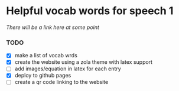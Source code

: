 # Helpful vocab words for speech 1 

*There will be a link here at some point* 


### TODO 

- [x] make a list of vocab wrds 
- [x] create the website using a zola theme with latex support 
- [ ] add images/equation in latex for each entry
- [x] deploy to github pages 
- [ ] create a qr code linking to the website 
